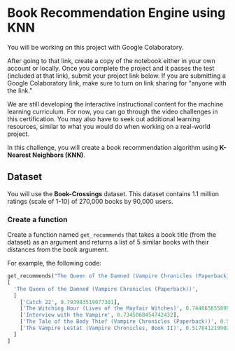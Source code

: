 # Book Recommendation Engine using KNN

You will be working on this project with Google Colaboratory.

After going to that link, create a copy of the notebook either in your own account or locally. Once you complete the project and it passes the test (included at that link), submit your project link below. If you are submitting a Google Colaboratory link, make sure to turn on link sharing for "anyone with the link."

We are still developing the interactive instructional content for the machine learning curriculum. For now, you can go through the video challenges in this certification. You may also have to seek out additional learning resources, similar to what you would do when working on a real-world project.

In this challenge, you will create a book recommendation algorithm using **K-Nearest Neighbors (KNN)**.

## Dataset

You will use the **Book-Crossings** dataset. This dataset contains 1.1 million ratings (scale of 1-10) of 270,000 books by 90,000 users.

### Create a function

Create a function named `get_recommends` that takes a book title (from the dataset) as an argument and returns a list of 5 similar books with their distances from the book argument.

For example, the following code:

```python
get_recommends("The Queen of the Damned (Vampire Chronicles (Paperback))")
[
  'The Queen of the Damned (Vampire Chronicles (Paperback))',
  [
    ['Catch 22', 0.793983519077301], 
    ['The Witching Hour (Lives of the Mayfair Witches)', 0.7448656558990479], 
    ['Interview with the Vampire', 0.7345068454742432],
    ['The Tale of the Body Thief (Vampire Chronicles (Paperback))', 0.5376338362693787],
    ['The Vampire Lestat (Vampire Chronicles, Book II)', 0.5178412199020386]
  ]
]
```
